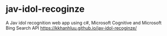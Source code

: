 # jav-idol-recoginze
A Jav idol recognition web app using c#, Microsoft Cognitive and Microsoft Bing Search API
 https://kkhanhluu.github.io/jav-idol-recoginze/

